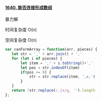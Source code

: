 #### [1640. 能否连接形成数组](https://leetcode-cn.com/problems/check-array-formation-through-concatenation/)



暴力解

时间复杂度 O(n)

空间复杂度 O(n)

```js
var canFormArray = function(arr, pieces) {
   let str = ',' + arr.join() + ','
   for (let i of pieces) {
       let item = ',' + i.toString()+','
       let pos = str.indexOf(item)
       if(pos >= 0) {
           str = str.replace(item, ',x,')
       }
   }
   return !str.replace(/,|x/g, '').length
};
```


